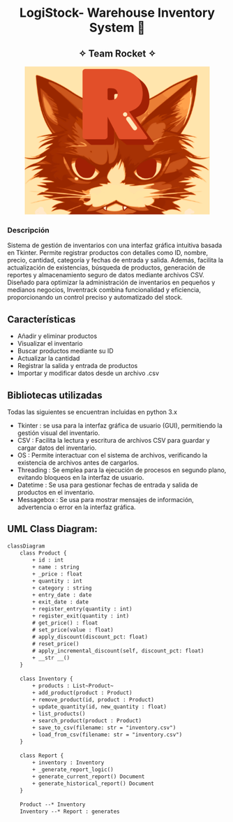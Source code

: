# <div align='center'> LogiStock- Warehouse Inventory System 📝 </div>

## <div align='center'> ✧ Team Rocket ✧ </div>
<div align='center'>
<figure> <img src="https://raw.githubusercontent.com/nisaespa/project_progress/refs/heads/main/TeamRocket.png" alt="" width="450" height="auto"/></br>
<figcaption><b></b></figcaption></figure>
</div>

### Descripción

Sistema de gestión de inventarios con una interfaz gráfica intuitiva basada en Tkinter. Permite registrar productos con detalles como ID, nombre, precio, cantidad, categoría y fechas de entrada y salida. Además, facilita la actualización de existencias, búsqueda de productos, generación de reportes y almacenamiento seguro de datos mediante archivos CSV. Diseñado para optimizar la administración de inventarios en pequeños y medianos negocios, Inventrack combina funcionalidad y eficiencia, proporcionando un control preciso y automatizado del stock.

## Características
- Añadir y eliminar productos
- Visualizar el inventario
- Buscar productos mediante su ID
- Actualizar la cantidad
- Registrar la salida y entrada de productos
- Importar y modificar datos desde un archivo .csv

## Bibliotecas utilizadas
Todas las siguientes se encuentran incluidas en python 3.x
- Tkinter : se usa para la interfaz gráfica de usuario (GUI), permitiendo la gestión visual del inventario.
- CSV : Facilita la lectura y escritura de archivos CSV para guardar y cargar datos del inventario.
- OS : Permite interactuar con el sistema de archivos, verificando la existencia de archivos antes de cargarlos.
- Threading : Se emplea para la ejecución de procesos en segundo plano, evitando bloqueos en la interfaz de usuario.
- Datetime : Se usa para gestionar fechas de entrada y salida de productos en el inventario.
- Messagebox : Se usa para mostrar mensajes de información, advertencia o error en la interfaz gráfica.

## UML Class Diagram:
``` mermaid
classDiagram
    class Product {
        + id : int
        + name : string
        + _price : float
        + quantity : int
        + category : string
        + entry_date : date
        + exit_date : date
        + register_entry(quantity : int)
        + register_exit(quantity : int)
        # get_price() : float
        # set_price(value : float)
        # apply_discount(discount_pct: float)
        # reset_price()
        # apply_incremental_discount(self, discount_pct: float)
        + __str __()
    }

    class Inventory {
        + products : List~Product~ 
        + add_product(product : Product)
        + remove_product(id, product : Product)
        + update_quantity(id, new_quantity : float)
        + list_products()
        + search_product(product : Product)
        + save_to_csv(filename: str = "inventory.csv")
        + load_from_csv(filename: str = "inventory.csv")
    }

    class Report {
        + inventory : Inventory
        + _generate_report_logic()
        + generate_current_report() Document
        + generate_historical_report() Document
    }

    Product --* Inventory
    Inventory --* Report : generates
```

